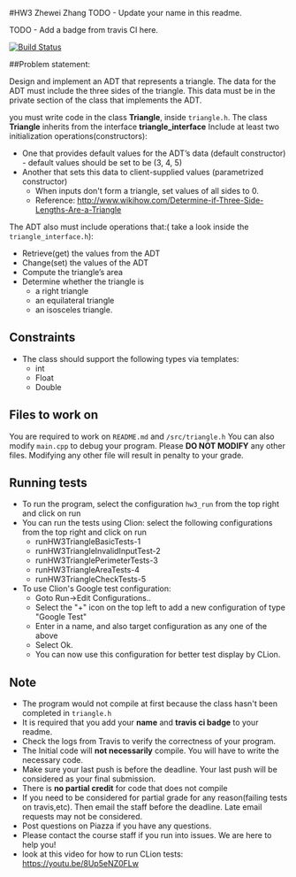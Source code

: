 #HW3 Zhewei Zhang
TODO - Update your name in this readme.

TODO - Add a badge from travis CI here.

[![Build Status](https://travis-ci.com/csc340-03-fall-2016/JerryZZW-hw3.svg?token=spwxYjE9cTZsXfe5gqmr&branch=master)](https://travis-ci.com/csc340-03-fall-2016/JerryZZW-hw3)

##Problem statement:

Design and implement an ADT that represents a triangle. The data for the ADT must include the three sides of the triangle. This data must be in the private section of the class that implements the ADT.

you must write code in the class **Triangle**, inside `triangle.h`. The class **Triangle** inherits from the interface **triangle_interface**
Include at least two initialization operations(constructors): 


* One that provides default values for the ADT’s data (default constructor) - default values should be set to be (3, 4, 5)
* Another that sets this data to client-supplied values (parametrized constructor)
    * When inputs don't form a triangle, set values of all sides to 0.
    * Reference: http://www.wikihow.com/Determine-if-Three-Side-Lengths-Are-a-Triangle

The ADT also must include operations that:( take a look inside the `triangle_interface.h`):

* Retrieve(get) the values from the ADT
* Change(set) the values of the ADT 
* Compute the triangle’s area
* Determine whether the triangle is
    * a right triangle
    * an equilateral triangle
    * an isosceles triangle.
    
## Constraints
* The class should support the following types via templates:
    * int
    * Float
    * Double

## Files to work on
You are required to work on `README.md` and `/src/triangle.h`
You can also modify `main.cpp` to debug your program.
Please **DO NOT MODIFY** any other files. Modifying any other file will result in penalty to your grade.

## Running tests
* To run the program, select the configuration `hw3_run` from the top right and click on run
* You can run the tests using Clion: select the following configurations from the top right and click on run
    * runHW3TriangleBasicTests-1
    * runHW3TriangleInvalidInputTest-2
    * runHW3TrianglePerimeterTests-3
    * runHW3TriangleAreaTests-4
    * runHW3TriangleCheckTests-5
* To use Clion's Google test configuration:
    * Goto Run->Edit Configurations..
    * Select the "+" icon on the top left to add a new configuration of type "Google Test"
    * Enter in a name, and also target configuration as any one of the above
    * Select Ok.
    * You can now use this configuration for better test display by CLion.

## Note
* The program would not compile at first because the class hasn't been completed in `triangle.h`
* It is required that you add your **name** and **travis ci badge** to your readme.
* Check the logs from Travis to verify the correctness of your program.
* The Initial code will **not necessarily** compile. You will have to write the necessary code.
* Make sure your last push is before the deadline. Your last push will be considered as your final submission.
* There is **no partial credit** for code that does not compile
* If you need to be considered for partial grade for any reason(failing tests on travis,etc). Then email the staff before the deadline. Late email requests may not be considered.
* Post questions on Piazza if you have any questions.
* Please contact the course staff if you run into issues. We are here to help you!
* look at this video for how to run CLion tests: https://youtu.be/8Up5eNZ0FLw
